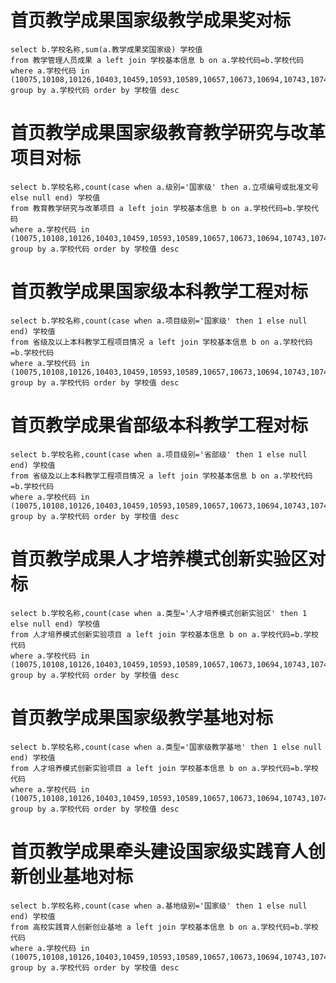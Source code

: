 首页教学成果国家级教学成果奖对标
===
    select b.学校名称,sum(a.教学成果奖国家级) 学校值
    from 教学管理人员成果 a left join 学校基本信息 b on a.学校代码=b.学校代码
    where a.学校代码 in (10075,10108,10126,10403,10459,10593,10589,10657,10673,10694,10743,10749,10755,10759)
    group by a.学校代码 order by 学校值 desc

首页教学成果国家级教育教学研究与改革项目对标
===
    select b.学校名称,count(case when a.级别='国家级' then a.立项编号或批准文号 else null end) 学校值
    from 教育教学研究与改革项目 a left join 学校基本信息 b on a.学校代码=b.学校代码
    where a.学校代码 in (10075,10108,10126,10403,10459,10593,10589,10657,10673,10694,10743,10749,10755,10759)
    group by a.学校代码 order by 学校值 desc

首页教学成果国家级本科教学工程对标
===
    select b.学校名称,count(case when a.项目级别='国家级' then 1 else null end) 学校值
    from 省级及以上本科教学工程项目情况 a left join 学校基本信息 b on a.学校代码=b.学校代码
    where a.学校代码 in (10075,10108,10126,10403,10459,10593,10589,10657,10673,10694,10743,10749,10755,10759)
    group by a.学校代码 order by 学校值 desc

首页教学成果省部级本科教学工程对标
===
    select b.学校名称,count(case when a.项目级别='省部级' then 1 else null end) 学校值
    from 省级及以上本科教学工程项目情况 a left join 学校基本信息 b on a.学校代码=b.学校代码
    where a.学校代码 in (10075,10108,10126,10403,10459,10593,10589,10657,10673,10694,10743,10749,10755,10759)
    group by a.学校代码 order by 学校值 desc

首页教学成果人才培养模式创新实验区对标
===
    select b.学校名称,count(case when a.类型='人才培养模式创新实验区' then 1 else null end) 学校值
    from 人才培养模式创新实验项目 a left join 学校基本信息 b on a.学校代码=b.学校代码
    where a.学校代码 in (10075,10108,10126,10403,10459,10593,10589,10657,10673,10694,10743,10749,10755,10759)
    group by a.学校代码 order by 学校值 desc

首页教学成果国家级教学基地对标
===
    select b.学校名称,count(case when a.类型='国家级教学基地' then 1 else null end) 学校值
    from 人才培养模式创新实验项目 a left join 学校基本信息 b on a.学校代码=b.学校代码
    where a.学校代码 in (10075,10108,10126,10403,10459,10593,10589,10657,10673,10694,10743,10749,10755,10759)
    group by a.学校代码 order by 学校值 desc

首页教学成果牵头建设国家级实践育人创新创业基地对标
===
    select b.学校名称,count(case when a.基地级别='国家级' then 1 else null end) 学校值
    from 高校实践育人创新创业基地 a left join 学校基本信息 b on a.学校代码=b.学校代码
    where a.学校代码 in (10075,10108,10126,10403,10459,10593,10589,10657,10673,10694,10743,10749,10755,10759)
    group by a.学校代码 order by 学校值 desc